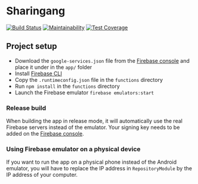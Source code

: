 # Sharingang
[![Build Status](https://api.cirrus-ci.com/github/Sharingang/Sharingang-Android.svg)](https://cirrus-ci.com/github/Sharingang/Sharingang-Android)
[![Maintainability](https://api.codeclimate.com/v1/badges/774b529741401b3b13f1/maintainability)](https://codeclimate.com/github/Sharingang/Sharingang-Android/maintainability)
[![Test Coverage](https://api.codeclimate.com/v1/badges/774b529741401b3b13f1/test_coverage)](https://codeclimate.com/github/Sharingang/Sharingang-Android/test_coverage)

## Project setup
- Download the `google-services.json` file from the [Firebase console](https://console.firebase.google.com/u/0/project/sharingang-app/settings/general/android:com.example.sharingang) and place it under in the `app/` folder
- Install [Firebase CLI](https://firebase.google.com/docs/cli?hl=en)
- Copy the `.runtimeconfig.json` file in the `functions` directory
- Run `npm install` in the `functions` directory
- Launch the Firebase emulator `firebase emulators:start`

### Release build
When building the app in release mode, it will automatically use the real Firebase servers instead of the emulator. Your signing key needs to be added on the [Firebase console](https://console.firebase.google.com/u/0/project/sharingang-app/settings/general/android:com.example.sharingang).

### Using Firebase emulator on a physical device
If you want to run the app on a physical phone instead of the Android emulator, you will have to replace the IP address in `RepositoryModule` by the IP address of your computer.
